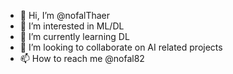 - 👋 Hi, I’m @nofalThaer
- 👀 I’m interested in ML/DL
- 🌱 I’m currently learning DL
- 💞️ I’m looking to collaborate on AI related projects
- 📫 How to reach me @nofal82

<!---
nofal82/nofal82 is a ✨ special ✨ repository because its `README.md` (this file) appears on your GitHub profile.
You can click the Preview link to take a look at your changes.
--->
